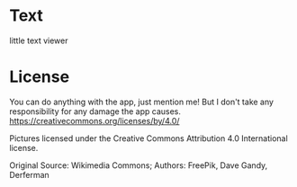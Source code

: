 # Text
little text viewer

# License
You can do anything with the app, just mention me! But I don't take any responsibility for any damage the app causes. https://creativecommons.org/licenses/by/4.0/

Pictures licensed under the Creative Commons Attribution 4.0 International license.

Original Source: Wikimedia Commons; 
Authors: FreePik, Dave Gandy, Derferman
